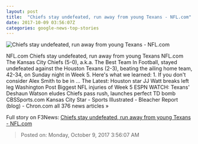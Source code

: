 ```yaml
---
layout: post
title:  "Chiefs stay undefeated, run away from young Texans - NFL.com"
date: 2017-10-09 03:56:07Z
categories: google-news-top-stories
---
```


![Chiefs stay undefeated, run away from young Texans - NFL.com](http://static.nfl.com/static/content/public/photo/2017/10/08/0ap3000000858941_thumbnail_200_150.jpg)

NFL.com Chiefs stay undefeated, run away from young Texans NFL.com The Kansas City Chiefs (5-0), a.k.a. The Best Team In Football, stayed undefeated against the Houston Texans (2-3), beating the ailing home team, 42-34, on Sunday night in Week 5. Here's what we learned: 1. If you don't consider Alex Smith to be in ... The Latest: Houston star JJ Watt breaks left leg Washington Post Biggest NFL injuries of Week 5 ESPN WATCH: Texans' Deshaun Watson eludes Chiefs pass rush, launches perfect TD bomb CBSSports.com Kansas City Star - Sports Illustrated - Bleacher Report (blog) - Chron.com all 376 news articles »


Full story on F3News: [Chiefs stay undefeated, run away from young Texans - NFL.com](http://www.f3nws.com/n/rz3dTF)

> Posted on: Monday, October 9, 2017 3:56:07 AM
